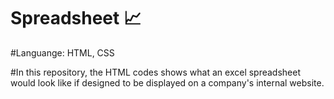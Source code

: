 # Spreadsheet :chart_with_upwards_trend:
#Languange: HTML, CSS

#In this repository, the HTML codes shows what an excel spreadsheet would look like if designed to be displayed on a company's internal website.
